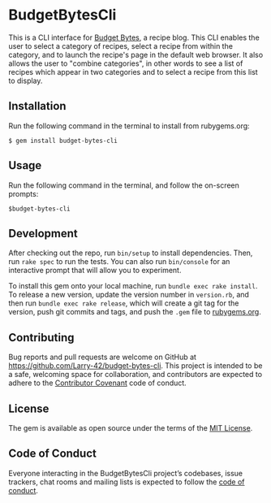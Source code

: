 # BudgetBytesCli

This is a CLI interface for [Budget Bytes](https://www.budgetbytes.com), a recipe blog.  This CLI enables the user to select a category of recipes, select a recipe from within the category, and to launch the recipe's page in the default web browser.  It also allows the user to "combine categories", in other words to see a list of recipes which appear in two categories and to select a recipe from this list to display.

## Installation

Run the following command in the terminal to install from rubygems.org:

    $ gem install budget-bytes-cli

## Usage

Run the following command in the terminal, and follow the on-screen prompts:
    
    $budget-bytes-cli

## Development

After checking out the repo, run `bin/setup` to install dependencies. Then, run `rake spec` to run the tests. You can also run `bin/console` for an interactive prompt that will allow you to experiment.

To install this gem onto your local machine, run `bundle exec rake install`. To release a new version, update the version number in `version.rb`, and then run `bundle exec rake release`, which will create a git tag for the version, push git commits and tags, and push the `.gem` file to [rubygems.org](https://rubygems.org).

## Contributing

Bug reports and pull requests are welcome on GitHub at https://github.com/Larry-42/budget-bytes-cli. This project is intended to be a safe, welcoming space for collaboration, and contributors are expected to adhere to the [Contributor Covenant](http://contributor-covenant.org) code of conduct.

## License

The gem is available as open source under the terms of the [MIT License](http://opensource.org/licenses/MIT).

## Code of Conduct

Everyone interacting in the BudgetBytesCli project’s codebases, issue trackers, chat rooms and mailing lists is expected to follow the [code of conduct](https://github.com/Larry-42/budget-bytes-cli/CODE_OF_CONDUCT.md).

